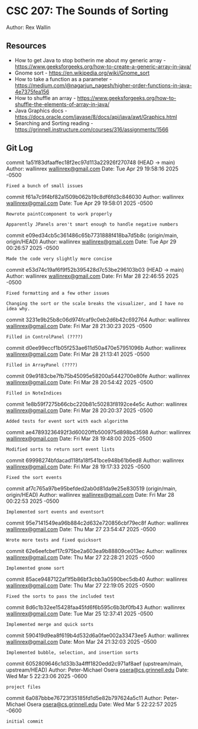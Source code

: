 # CSC 207: The Sounds of Sorting

Author: Rex Wallin

## Resources

*   How to get Java to stop botherin me about my generic array - https://www.geeksforgeeks.org/how-to-create-a-generic-array-in-java/
*   Gnome sort - https://en.wikipedia.org/wiki/Gnome_sort
*   How to take a function as a parameter - https://medium.com/@nagarjun_nagesh/higher-order-functions-in-java-4e7375fea156
*   How to shuffle an array - https://www.geeksforgeeks.org/how-to-shuffle-the-elements-of-array-in-java/
*   Java Graphics docs - https://docs.oracle.com/javase/8/docs/api/java/awt/Graphics.html
*   Searching and Sorting reading - https://grinnell.instructure.com/courses/316/assignments/1566

## Git Log

commit 1a51f83dfaaffec18f2ec97d113a22926f270748 (HEAD -> main)
Author: wallinrex <wallinrex@gmail.com>
Date:   Tue Apr 29 19:58:16 2025 -0500

    Fixed a bunch of small issues    

commit f61a7c9f4bf82a1509b062b19c8df6fd3c846030
Author: wallinrex <wallinrex@gmail.com>
Date:   Tue Apr 29 19:58:01 2025 -0500

    Rewrote paintCcomponent to work properly

    Apparently JPanels aren't smart enough to handle negative numbers

commit e09ed34cb5c361486c65b7731888f418ba7d5b8c (origin/main, origin/HEAD)
Author: wallinrex <wallinrex@gmail.com>
Date:   Tue Apr 29 00:26:57 2025 -0500

    Made the code very slightly more concise

commit e53d74c19af6f9f52b395428d7c53be296103b03 (HEAD -> main)
Author: wallinrex <wallinrex@gmail.com>
Date:   Fri Mar 28 22:46:55 2025 -0500

    Fixed formatting and a few other issues

    Changing the sort or the scale breaks the visualizer, and I have no idea why.

commit 3231e9b25b8c06d974fcaf9c0eb2d6b42c692764
Author: wallinrex <wallinrex@gmail.com>
Date:   Fri Mar 28 21:30:23 2025 -0500

    Filled in ControlPanel (????)

commit d0ee99eccf1b05f253ae611d50a470e57951096b
Author: wallinrex <wallinrex@gmail.com>
Date:   Fri Mar 28 21:13:41 2025 -0500

    Filled in ArrayPanel (????)

commit 09e9183cbe7fb75b45095e58200a5442700e80fe
Author: wallinrex <wallinrex@gmail.com>
Date:   Fri Mar 28 20:54:42 2025 -0500

    Filled in NoteIndices

commit 1e8b59f7275b66cbc220b81c50283f8192ce4e5c
Author: wallinrex <wallinrex@gmail.com>
Date:   Fri Mar 28 20:20:37 2025 -0500

    Added tests for event sort with each algorithm

commit ae47893236492f3d60020ffb500975d898bd3598
Author: wallinrex <wallinrex@gmail.com>
Date:   Fri Mar 28 19:48:00 2025 -0500

    Modified sorts to return sort event lists

commit 69998274bfdacad118fa18f541bce948b61b6ed8
Author: wallinrex <wallinrex@gmail.com>
Date:   Fri Mar 28 19:17:33 2025 -0500

    Fixed the sort events

commit af7c765a97be95befded2ab0d81da9e25e830519 (origin/main, origin/HEAD)
Author: wallinrex <wallinrex@gmail.com>
Date:   Fri Mar 28 00:22:53 2025 -0500

    Implemented sort events and eventsort

commit 95e7141549ea96b884c2d632e720856cbf79ec8f
Author: wallinrex <wallinrex@gmail.com>
Date:   Thu Mar 27 23:54:47 2025 -0500

    Wrote more tests and fixed quicksort

commit 62e6eefcbef17c975be2a603ea9b88809ce013ec
Author: wallinrex <wallinrex@gmail.com>
Date:   Thu Mar 27 22:28:21 2025 -0500

    Implemented gnome sort

commit 85ace9487122af1f5b86bf3cbb3a0590bec5db40
Author: wallinrex <wallinrex@gmail.com>
Date:   Thu Mar 27 22:19:05 2025 -0500

    Fixed the sorts to pass the included test

commit 8d6c1b32ee15428faa45fd6f6b595c6b3bf0fb43
Author: wallinrex <wallinrex@gmail.com>
Date:   Tue Mar 25 12:37:41 2025 -0500

    Implemented merge and quick sorts

commit 590419d9ea8f619b4d532d6a0fae002a33473ee5
Author: wallinrex <wallinrex@gmail.com>
Date:   Mon Mar 24 21:32:03 2025 -0500

    Implemented bubble, selection, and insertion sorts

commit 6052809646c1d33b3a4fff1820edd2c971af8aef (upstream/main, upstream/HEAD)
Author: Peter-Michael Osera <osera@cs.grinnell.edu>
Date:   Wed Mar 5 22:23:06 2025 -0600

    project files

commit 6a087bbbe76723f35185fd1d5e82b797624a5c11
Author: Peter-Michael Osera <osera@cs.grinnell.edu>
Date:   Wed Mar 5 22:22:57 2025 -0600

    initial commit